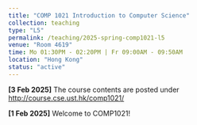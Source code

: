 ```yaml
---
title: "COMP 1021 Introduction to Computer Science"
collection: teaching
type: "L5"
permalink: /teaching/2025-spring-comp1021-l5
venue: "Room 4619"
time: Mo 01:30PM - 02:20PM | Fr 09:00AM - 09:50AM
location: "Hong Kong"
status: "active"
---
```


<b>[3 Feb 2025]</b> The course contents are posted under <a href="http://course.cse.ust.hk/comp1021/">http://course.cse.ust.hk/comp1021/</a>

<b>[1 Feb 2025]</b> Welcome to COMP1021!
